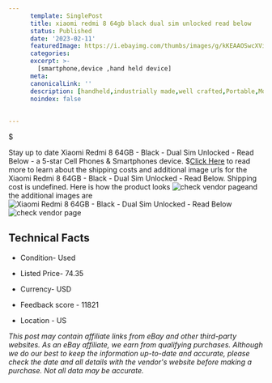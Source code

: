 ```yaml
---
      template: SinglePost
      title: xiaomi redmi 8 64gb black dual sim unlocked read below
      status: Published
      date: '2023-02-11'
      featuredImage: https://i.ebayimg.com/thumbs/images/g/kKEAAOSwcXVivbWW/s-l225.jpg
      categories: 
      excerpt: >-
        [smartphone,device ,hand held device]
      meta:
      canonicalLink: ''
      description: [handheld,industrially made,well crafted,Portable,Mobile,Compact,Convenient,Lightweight,Maneuverable,Man-portable,Miniature,Carriable,Hand-held,Light,Holdable,Transportable,Mobile device,Pocket-sized,On-the-go,Wireless,Cordless,Compact size,Convenient size, smartphone,device ,hand held device]
      noindex: false
      
        
---
```

$

Stay up to date Xiaomi Redmi 8 64GB - Black - Dual Sim Unlocked - Read Below - a 5-star Cell Phones & Smartphones device.
$[Click Here](https://www.ebay.com/itm/144924542592?hash=item21be2d0680%3Ag%3AkKEAAOSwcXVivbWW&mkevt=1&mkcid=1&mkrid=711-53200-19255-0&campid=%253CePNCampaignId%253E&customid=%253CreferenceId%253E&toolid=10049) to read more to learn about the shipping costs and additional image urls for the Xiaomi Redmi 8 64GB - Black - Dual Sim Unlocked - Read Below. Shipping cost is undefined. Here is how the product looks ![check vendor page](https://i.ebayimg.com/thumbs/images/g/kKEAAOSwcXVivbWW/s-l225.jpg)and the additional images are![Xiaomi Redmi 8 64GB - Black - Dual Sim Unlocked - Read Below](https://i.ebayimg.com/images/g/kKEAAOSwcXVivbWW/s-l1200.jpg)![check vendor page](https://origin-galleryplus.ebayimg.com/ws/web/144924542592_2_0_1/225x225.jpg,https://origin-galleryplus.ebayimg.com/ws/web/144924542592_3_0_1/225x225.jpg,https://origin-galleryplus.ebayimg.com/ws/web/144924542592_4_0_1/225x225.jpg,https://origin-galleryplus.ebayimg.com/ws/web/144924542592_5_0_1/225x225.jpg,https://origin-galleryplus.ebayimg.com/ws/web/144924542592_6_0_1/225x225.jpg,https://origin-galleryplus.ebayimg.com/ws/web/144924542592_7_0_1/225x225.jpg,https://origin-galleryplus.ebayimg.com/ws/web/144924542592_8_0_1/225x225.jpg,https://origin-galleryplus.ebayimg.com/ws/web/144924542592_9_0_1/225x225.jpg)



 ## Technical Facts 



     
      

 - Condition- Used 


      

 - Listed Price- 74.35 


      

 - Currency- USD 


      

 - Feedback score - 11821 


      

 - Location - US 


      
      

 *_This post may contain affiliate links from eBay and other third-party websites. As an eBay affiliate, we earn from qualifying purchases. Although we do our best to keep the information up-to-date and accurate, please check the date and all details with the vendor's website before making a purchase. Not all data may be accurate._*






